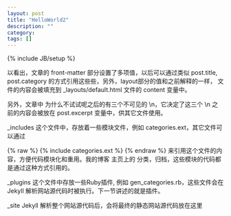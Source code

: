 ```yaml
---
layout: post
title: "HelloWorld2"
description: ""
category: 
tags: []
---
```

{% include JB/setup %}

以看出，文章的 front-matter 部分设置了多项值，以后可以通过类似 post.title, post.category 的方式引用这些些，另外，layout部分的值和之前解释的一样， 文件的内容会被填充到 _layouts/default.html 文件的 content 变量中。

另外，文章中 为什么不试试呢之后的有三个不可见的 \n，它决定了这三个 \n 之前的内容会被放在 post.excerpt 变量中，供其它文件使用。

_includes
这个文件中，存放着一些模块文件，例如 categories.ext，其它文件可以通过

{% raw %}
{% include categories.ext %}
{% endraw %}
来引用这个文件的内容，方便代码模块化和重用。我的博客 主页上的 分类，归档，这些模块的代码都是通过这种方式引用的。

_plugins
这个文件中存放一些Ruby插件, 例如 gen_categories.rb，这些文件会在 Jekyll 解析网站源代码时被执行。下一节讲述的就是插件。

_site
Jekyll 解析整个网站源代码后，会将最终的静态网站源代码放在这里


